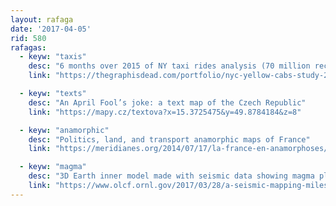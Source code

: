 ```yaml
---
layout: rafaga
date: '2017-04-05'
rid: 580
rafagas:
  - keyw: "taxis"
    desc: "6 months over 2015 of NY taxi rides analysis (70 million records)"
    link: "https://thegraphisdead.com/portfolio/nyc-yellow-cabs-study-2/"

  - keyw: "texts"
    desc: "An April Fool’s joke: a text map of the Czech Republic"
    link: "https://mapy.cz/textova?x=15.3725475&y=49.8784184&z=8"

  - keyw: "anamorphic"
    desc: "Politics, land, and transport anamorphic maps of France"
    link: "https://meridianes.org/2014/07/17/la-france-en-anamorphoses/"

  - keyw: "magma"
    desc: "3D Earth inner model made with seismic data showing magma plumes"
    link: "https://www.olcf.ornl.gov/2017/03/28/a-seismic-mapping-milestone/"
---
```


